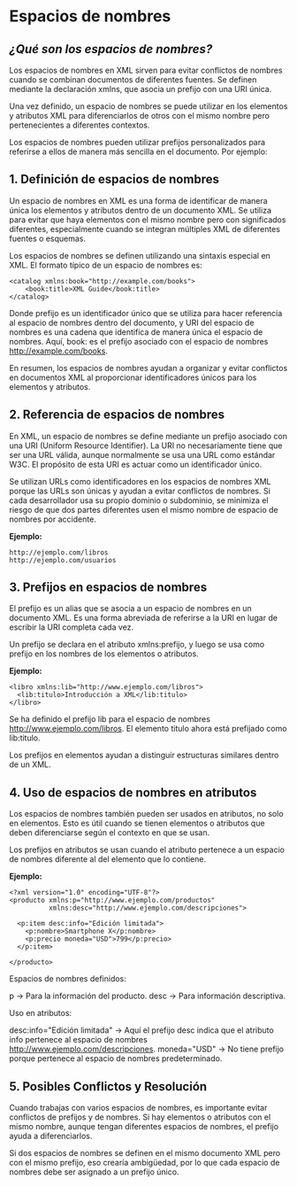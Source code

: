 # Espacios de nombres

## ***¿Qué son los espacios de nombres?***
Los espacios de nombres en XML sirven para evitar conflictos de nombres cuando se combinan documentos de diferentes fuentes. Se definen mediante la declaración xmlns, que asocia un prefijo con una URI única.

Una vez definido, un espacio de nombres se puede utilizar en los elementos y atributos XML para diferenciarlos de otros con el mismo nombre pero pertenecientes a diferentes contextos.

Los espacios de nombres pueden utilizar prefijos personalizados para referirse a ellos de manera más sencilla en el documento. Por ejemplo:

## 1. Definición de espacios de nombres
Un espacio de nombres en XML es una forma de identificar de manera única los elementos y atributos dentro de un documento XML. Se utiliza para evitar que haya elementos con el mismo nombre pero con significados diferentes, especialmente cuando se integran múltiples XML de diferentes fuentes o esquemas.

Los espacios de nombres se definen utilizando una sintaxis especial en XML. El formato típico de un espacio de nombres es:

```
<catalog xmlns:book="http://example.com/books">
    <book:title>XML Guide</book:title>
</catalog>
```

Donde prefijo es un identificador único que se utiliza para hacer referencia al espacio de nombres dentro del documento, y URI del espacio de nombres es una cadena que identifica de manera única el espacio de nombres. Aquí, book: es el prefijo asociado con el espacio de nombres http://example.com/books.

En resumen, los espacios de nombres ayudan a organizar y evitar conflictos en documentos XML al proporcionar identificadores únicos para los elementos y atributos.

## 2. Referencia de espacios de nombres
En XML, un espacio de nombres se define mediante un prefijo asociado con una URI (Uniform Resource Identifier). La URI no necesariamente tiene que ser una URL válida, aunque normalmente se usa una URL como estándar W3C. El propósito de esta URI es actuar como un identificador único.​

Se utilizan URLs como identificadores en los espacios de nombres XML porque las URLs son únicas y ayudan a evitar conflictos de nombres. Si cada desarrollador usa su propio dominio o subdominio, se minimiza el riesgo de que dos partes diferentes usen el mismo nombre de espacio de nombres por accidente.

**Ejemplo:**
```
http://ejemplo.com/libros
http://ejemplo.com/usuarios
```

## 3. Prefijos en espacios de nombres
El prefijo es un alias que se asocia a un espacio de nombres en un documento XML. Es una forma abreviada de referirse a la URI en lugar de escribir la URI completa cada vez.​

Un prefijo se declara en el atributo xmlns:prefijo, y luego se usa como prefijo en los nombres de los elementos o atributos.

**Ejemplo:**
```
<libro xmlns:lib="http://www.ejemplo.com/libros">
  <lib:titulo>Introducción a XML</lib:titulo>
</libro>
```
Se ha definido el prefijo lib para el espacio de nombres http://www.ejemplo.com/libros. El elemento titulo ahora está prefijado como lib:titulo.

Los prefijos en elementos ayudan a distinguir estructuras similares dentro de un XML.​ 

## 4. Uso de espacios de nombres en atributos
Los espacios de nombres también pueden ser usados en atributos, no solo en elementos. Esto es útil cuando se tienen elementos o atributos que deben diferenciarse según el contexto en que se usan.

Los prefijos en atributos se usan cuando el atributo pertenece a un espacio de nombres diferente al del elemento que lo contiene.

**Ejemplo:**


```
<?xml version="1.0" encoding="UTF-8"?>
<producto xmlns:p="http://www.ejemplo.com/productos"
          xmlns:desc="http://www.ejemplo.com/descripciones">

  <p:item desc:info="Edición limitada">
    <p:nombre>Smartphone X</p:nombre>
    <p:precio moneda="USD">799</p:precio>
  </p:item>

</producto>
```

Espacios de nombres definidos:

p → Para la información del producto.
desc → Para información descriptiva.

Uso en atributos:

desc:info="Edición limitada" → Aquí el prefijo desc indica que el atributo info pertenece al espacio de nombres http://www.ejemplo.com/descripciones.
moneda="USD" → No tiene prefijo porque pertenece al espacio de nombres predeterminado.

## 5. Posibles Conflictos y Resolución
Cuando trabajas con varios espacios de nombres, es importante evitar conflictos de prefijos y de nombres. Si hay elementos o atributos con el mismo nombre, aunque tengan diferentes espacios de nombres, el prefijo ayuda a diferenciarlos.

Si dos espacios de nombres se definen en el mismo documento XML pero con el mismo prefijo, eso crearía ambigüedad, por lo que cada espacio de nombres debe ser asignado a un prefijo único.


